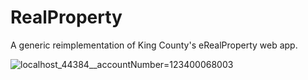 # RealProperty
A generic reimplementation of King County's eRealProperty web app.

![localhost_44384__accountNumber=123400068003](https://user-images.githubusercontent.com/11726956/121760126-0592f680-cade-11eb-9f22-3854413fc81c.png)
